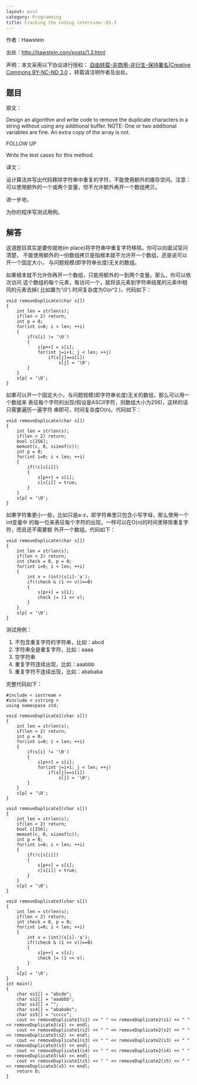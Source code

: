 ```yaml
---
layout: post
category: Programming
title: Cracking the coding interview--Q1.3
---
```


作者：Hawstein

出处：<http://hawstein.com/posts/1.3.html>

声明：本文采用以下协议进行授权：
[自由转载-非商用-非衍生-保持署名|Creative Commons BY-NC-ND 3.0](http://creativecommons.org/licenses/by-nc-nd/3.0/deed.zh)
，转载请注明作者及出处。

## 题目

原文：

Design an algorithm and write code to remove the duplicate characters
in a string without using any additional buffer. NOTE: One or two 
additional variables are fine. An extra copy of the array is not.

FOLLOW UP

Write the test cases for this method.

译文：

设计算法并写出代码移除字符串中重复的字符，不能使用额外的缓存空间。注意：
可以使用额外的一个或两个变量，但不允许额外再开一个数组拷贝。

进一步地，

为你的程序写测试用例。

## 解答

这道题目其实是要你就地(in place)将字符串中重复字符移除。你可以向面试官问清楚，
不能使用额外的一份数组拷贝是指根本就不允许开一个数组，还是说可以开一个固定大小，
与问题规模(即字符串长度)无关的数组。

如果根本就不允许你再开一个数组，只能用额外的一到两个变量。那么，你可以依次访问
这个数组的每个元素，每访问一个，就将该元素到字符串结尾的元素中相同的元素去掉(
比如置为'\0').时间复杂度为O(n^2 )，代码如下：

<pre><code>void removeDuplicate(char s[])
{
    int len = strlen(s);
    if(len < 2) return;
    int p = 0;
    for(int i=0; i < len; ++i)
    {
        if(s[i] != '\0')
        {
            s[p++] = s[i];
            for(int j=i+1; j < len; ++j)
                if(s[j]==s[i])
                    s[j] = '\0';
        }
    }
    s[p] = '\0';
}
</code></pre>

如果可以开一个固定大小，与问题规模(即字符串长度)无关的数组，那么可以用一个数组来
表征每个字符的出现(假设是ASCII字符，则数组大小为256)，这样的话只需要遍历一遍字符
串即可，时间复杂度O(n)。代码如下：

<pre><code>void removeDuplicate(char s[])
{
    int len = strlen(s);
    if(len < 2) return;
    bool c[256];
    memset(c, 0, sizeof(c));
    int p = 0;
    for(int i=0; i < len; ++i)
    {
        if(!c[s[i]])
        {
            s[p++] = s[i];
            c[s[i]] = true;
        }
    }
    s[p] = '\0';    
}
</code></pre>

如果字符集更小一些，比如只是a-z，即字符串里只包含小写字母，那么使用一个int变量中
的每一位来表征每个字符的出现，一样可以在O(n)的时间里移除重复字符，而且还不需要额
外开一个数组。代码如下：

<pre><code>void removeDuplicate(char s[])
{
    int len = strlen(s);
    if(len < 2) return;
    int check = 0, p = 0;
    for(int i=0; i < len; ++i)
    {
        int v = (int)(s[i]-'a');
        if((check & (1 << v))==0)
        {
            s[p++] = s[i];
            check |= (1 << v);
        }
    }
    s[p] = '\0';
}
</code></pre>

测试用例：

1. 不包含重复字符的字符串，比如：abcd
1. 字符串全是重复字符，比如：aaaa
1. 空字符串
1. 重复字符连续出现，比如：aaabbb
1. 重复字符不连续出现，比如：abababa

完整代码如下：

<pre><code>#include < iostream >
#include < cstring >
using namespace std;

void removeDuplicate1(char s[])
{
    int len = strlen(s);
    if(len < 2) return;
    int p = 0;
    for(int i=0; i < len; ++i)
    {
        if(s[i] != '\0')
        {
            s[p++] = s[i];
            for(int j=i+1; j < len; ++j)
                if(s[j]==s[i])
                    s[j] = '\0';
        }
    }
    s[p] = '\0';
}

void removeDuplicate2(char s[])
{
    int len = strlen(s);
    if(len < 2) return;
    bool c[256];
    memset(c, 0, sizeof(c));
    int p = 0;
    for(int i=0; i < len; ++i)
    {
        if(!c[s[i]])
        {
            s[p++] = s[i];
            c[s[i]] = true;
        }
    }
    s[p] = '\0';    
}

void removeDuplicate3(char s[])
{
    int len = strlen(s);
    if(len < 2) return;
    int check = 0, p = 0;
    for(int i=0; i < len; ++i)
    {
        int v = (int)(s[i]-'a');
        if((check & (1 << v))==0)
        {
            s[p++] = s[i];
            check |= (1 << v);
        }
    }
    s[p] = '\0';
}
int main()
{
    char ss1[] = "abcde";
    char ss2[] = "aaabbb";
    char ss3[] = "";
    char ss4[] = "abababc";
    char ss5[] = "ccccc";
    cout << removeDuplicate1(s1) << " " << removeDuplicate2(s1) << " " << removeDuplicate3(s1) << endl;
    cout << removeDuplicate1(s2) << " " << removeDuplicate2(s2) << " " << removeDuplicate3(s2) << endl;
    cout << removeDuplicate1(s3) << " " << removeDuplicate2(s3) << " " << removeDuplicate3(s3) << endl;
    cout << removeDuplicate1(s4) << " " << removeDuplicate2(s4) << " " << removeDuplicate3(s4) << endl;
    cout << removeDuplicate1(s5) << " " << removeDuplicate2(s5) << " " << removeDuplicate3(s5) << endl;
    return 0;
}
</code></pre>

